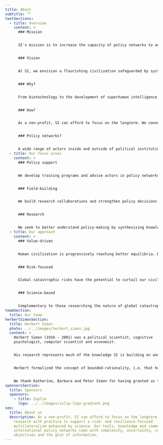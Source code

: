 ```yaml
---
title: About
subtitle: ""
textSections:
  - title: Overview
    content: >
      ### Mission		


      SI's mission is to increase the capacity of policy networks to anticipate global catastrophic risks and build resilience for civilization to flourish.


      ### Vision		


      At SI, we envision a flourishing civilization safeguarded by systems that mitigate global catastrophic risks.


      ### Why?


      From biotechnology to the development of superhuman intelligence, humanity is facing emerging challenges of unprecedented scale. The existence of future generations with lives worth living depends on our civilization’s ability to safeguard them from such global catastrophic risks. But the multilateralism needed to govern these low-probability, high-impact events is currently out of sight.


      ### How?


      As a non-profit, SI can afford to focus on the longterm. We connect research with practice to support a risk- and resilience-focused multilateralism enhanced by science. Our tools, knowledge and community help international policy networks cope with complexity, uncertainty, competing objectives and the glut of information. Based in Geneva, Switzerland, we support policy networks centered around the United Nations, the European Union and national governments to discreetly foster their cooperation with the future.


      ### Policy networks?		


      A wide range of actors inside and outside of political institutions contributes to the creation of policy, including elected officials, bureaucrats, academics, civil society, lobbyists and more. It is this co-creation process that SI seeks to support.
  - title: Our focus areas
    content: >
      ### Policy support 


      We develop training programs and advise actors in policy networks with a focus on improving the collective capacity to exchange information and coordinate in a timely manner.


      ### Field-building


      We build research collaborations and strengthen policy decisions by coordinating a network of longtermist policy-makers and researchers who share knowledge and strategic insights.


      ### Research


      We seek to better understand policy-making by synthesising knowledge, formalizing system dynamics and empirically testing our hypotheses and tools for validity and usefulness.
  - title: Our approach
    content: >
      ### Value-driven


      Human civilization is progressively reaching better equilibria. Despite shocks, such as large-scale epidemics and world wars, people today are living longer and healthier than ever before. This progressive trend suggests that the future could be even better. We work to increase the chances of that happening.


      ### Risk-focused


      Global catastrophic risks have the potential to curtail our civilization's future and or reverse past progress. To build resilience to the most extreme shocks, humanity has to achieve resolute multilateral action. We support policy networks contributing to the governance of low-proability high-impact events.


      ### Science-based


      Complementary to those researching the nature of global catastrophic risks, we research the dynamics of the relevant policy networks. We unite knowledge on policy processes, human behaviour and extreme risks to test hypotheses for improving the relationship between research and policy to achieve resilience.
teamSection:
  title: Our team
herbertSimonSection:
  title: Herbert Simon
  photo: ../../images/herbert_simon.jpg
  content: >
    Herbert Simon (1916 - 2001) was a political scientist, cognitive
    psychologist, computer scientist and economist.


    His research represents much of the knowledge SI is building on and aims to contribute to.


    Herbert formalized the concept of bounded-rationality, i.e. that humans make decisions under uncertainty with cognitive constraints. In 1978, he received the Nobel Prize in Economics and a Turing Award in 1975. He is known for having seminally contributed to the fields of behavioural economics, public administration, complexity science and artificial intelligence.


    We thank Katherine, Barbara and Peter Simon for having granted us the honour of naming the Institute for Longterm Governance after their father.
sponsorsSection:
  title: Sponsors
  sponsors:
    - title: Zuplin
      logo: ../../images/zulip-logo-gradient.png
seo:
  title: About us
  description: As a non-profit, SI can afford to focus on the longterm. We connect
    research with practice to support a risk- and resilience-focused
    multilateralism enhanced by science. Our tools, knowledge and community help
    international policy networks cope with complexity, uncertainty, competing
    objectives and the glut of information.
---
```

